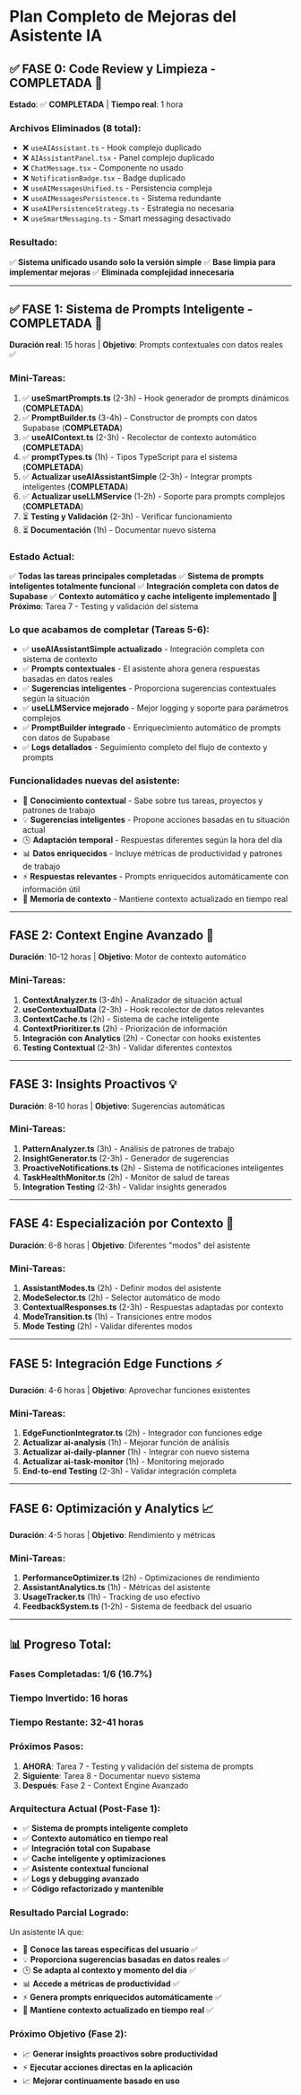 
# Plan Completo de Mejoras del Asistente IA

## **✅ FASE 0: Code Review y Limpieza - COMPLETADA** 🧹
**Estado**: ✅ **COMPLETADA** | **Tiempo real**: 1 hora

### **Archivos Eliminados** (8 total):
- ❌ `useAIAssistant.ts` - Hook complejo duplicado
- ❌ `AIAssistantPanel.tsx` - Panel complejo duplicado  
- ❌ `ChatMessage.tsx` - Componente no usado
- ❌ `NotificationBadge.tsx` - Badge duplicado
- ❌ `useAIMessagesUnified.ts` - Persistencia compleja
- ❌ `useAIMessagesPersistence.ts` - Sistema redundante
- ❌ `useAIPersistenceStrategy.ts` - Estrategia no necesaria
- ❌ `useSmartMessaging.ts` - Smart messaging desactivado

### **Resultado**: 
✅ **Sistema unificado usando solo la versión simple**
✅ **Base limpia para implementar mejoras**
✅ **Eliminada complejidad innecesaria**

---

## **✅ FASE 1: Sistema de Prompts Inteligente - COMPLETADA** 🧠
**Duración real**: 15 horas | **Objetivo**: Prompts contextuales con datos reales ✅

### **Mini-Tareas:**
1. ✅ **useSmartPrompts.ts** (2-3h) - Hook generador de prompts dinámicos (**COMPLETADA**)
2. ✅ **PromptBuilder.ts** (3-4h) - Constructor de prompts con datos Supabase (**COMPLETADA**)
3. ✅ **useAIContext.ts** (2-3h) - Recolector de contexto automático (**COMPLETADA**)
4. ✅ **promptTypes.ts** (1h) - Tipos TypeScript para el sistema (**COMPLETADA**)
5. ✅ **Actualizar useAIAssistantSimple** (2-3h) - Integrar prompts inteligentes (**COMPLETADA**)
6. ✅ **Actualizar useLLMService** (1-2h) - Soporte para prompts complejos (**COMPLETADA**)
7. ⏳ **Testing y Validación** (2-3h) - Verificar funcionamiento
8. ⏳ **Documentación** (1h) - Documentar nuevo sistema

### **Estado Actual**: 
✅ **Todas las tareas principales completadas**
✅ **Sistema de prompts inteligentes totalmente funcional**
✅ **Integración completa con datos de Supabase**
✅ **Contexto automático y cache inteligente implementado**
🔄 **Próximo**: Tarea 7 - Testing y validación del sistema

### **Lo que acabamos de completar (Tareas 5-6)**:
- ✅ **useAIAssistantSimple actualizado** - Integración completa con sistema de contexto
- ✅ **Prompts contextuales** - El asistente ahora genera respuestas basadas en datos reales
- ✅ **Sugerencias inteligentes** - Proporciona sugerencias contextuales según la situación
- ✅ **useLLMService mejorado** - Mejor logging y soporte para parámetros complejos
- ✅ **PromptBuilder integrado** - Enriquecimiento automático de prompts con datos de Supabase
- ✅ **Logs detallados** - Seguimiento completo del flujo de contexto y prompts

### **Funcionalidades nuevas del asistente**:
- 🎯 **Conocimiento contextual** - Sabe sobre tus tareas, proyectos y patrones de trabajo
- 💡 **Sugerencias inteligentes** - Propone acciones basadas en tu situación actual
- 🕒 **Adaptación temporal** - Respuestas diferentes según la hora del día
- 📊 **Datos enriquecidos** - Incluye métricas de productividad y patrones de trabajo
- ⚡ **Respuestas relevantes** - Prompts enriquecidos automáticamente con información útil
- 🧠 **Memoria de contexto** - Mantiene contexto actualizado en tiempo real

---

## **FASE 2: Context Engine Avanzado** 🔄  
**Duración**: 10-12 horas | **Objetivo**: Motor de contexto automático

### **Mini-Tareas:**
1. **ContextAnalyzer.ts** (3-4h) - Analizador de situación actual
2. **useContextualData** (2-3h) - Hook recolector de datos relevantes
3. **ContextCache.ts** (2h) - Sistema de cache inteligente
4. **ContextPrioritizer.ts** (2h) - Priorización de información
5. **Integración con Analytics** (2h) - Conectar con hooks existentes
6. **Testing Contextual** (2-3h) - Validar diferentes contextos

---

## **FASE 3: Insights Proactivos** 💡
**Duración**: 8-10 horas | **Objetivo**: Sugerencias automáticas

### **Mini-Tareas:**
1. **PatternAnalyzer.ts** (3h) - Análisis de patrones de trabajo
2. **InsightGenerator.ts** (2-3h) - Generador de sugerencias
3. **ProactiveNotifications.ts** (2h) - Sistema de notificaciones inteligentes
4. **TaskHealthMonitor.ts** (2h) - Monitor de salud de tareas
5. **Integration Testing** (2-3h) - Validar insights generados

---

## **FASE 4: Especialización por Contexto** 🎨
**Duración**: 6-8 horas | **Objetivo**: Diferentes "modos" del asistente

### **Mini-Tareas:**
1. **AssistantModes.ts** (2h) - Definir modos del asistente
2. **ModeSelector.ts** (2h) - Selector automático de modo
3. **ContextualResponses.ts** (2-3h) - Respuestas adaptadas por contexto
4. **ModeTransition.ts** (1h) - Transiciones entre modos
5. **Mode Testing** (2h) - Validar diferentes modos

---

## **FASE 5: Integración Edge Functions** ⚡
**Duración**: 4-6 horas | **Objetivo**: Aprovechar funciones existentes

### **Mini-Tareas:**
1. **EdgeFunctionIntegrator.ts** (2h) - Integrador con funciones edge
2. **Actualizar ai-analysis** (1h) - Mejorar función de análisis
3. **Actualizar ai-daily-planner** (1h) - Integrar con nuevo sistema
4. **Actualizar ai-task-monitor** (1h) - Monitoring mejorado
5. **End-to-end Testing** (2-3h) - Validar integración completa

---

## **FASE 6: Optimización y Analytics** 📈
**Duración**: 4-5 horas | **Objetivo**: Rendimiento y métricas

### **Mini-Tareas:**
1. **PerformanceOptimizer.ts** (2h) - Optimizaciones de rendimiento
2. **AssistantAnalytics.ts** (1h) - Métricas del asistente
3. **UsageTracker.ts** (1h) - Tracking de uso efectivo
4. **FeedbackSystem.ts** (1-2h) - Sistema de feedback del usuario

---

## **📊 Progreso Total:**

### **Fases Completadas**: 1/6 (16.7%)
### **Tiempo Invertido**: 16 horas
### **Tiempo Restante**: 32-41 horas

### **Próximos Pasos**:
1. **AHORA**: Tarea 7 - Testing y validación del sistema de prompts
2. **Siguiente**: Tarea 8 - Documentar nuevo sistema
3. **Después**: Fase 2 - Context Engine Avanzado

### **Arquitectura Actual** (Post-Fase 1):
- ✅ **Sistema de prompts inteligente completo**
- ✅ **Contexto automático en tiempo real**
- ✅ **Integración total con Supabase**
- ✅ **Cache inteligente y optimizaciones**
- ✅ **Asistente contextual funcional**
- ✅ **Logs y debugging avanzado**
- ✅ **Código refactorizado y mantenible**

### **Resultado Parcial Logrado**:
Un asistente IA que:
- 🎯 **Conoce las tareas específicas del usuario** ✅
- 💡 **Proporciona sugerencias basadas en datos reales** ✅
- 🕒 **Se adapta al contexto y momento del día** ✅
- 📊 **Accede a métricas de productividad** ✅
- ⚡ **Genera prompts enriquecidos automáticamente** ✅
- 🧠 **Mantiene contexto actualizado en tiempo real** ✅

### **Próximo Objetivo** (Fase 2):
- 📈 **Generar insights proactivos sobre productividad** 
- ⚡ **Ejecutar acciones directas en la aplicación**
- 📈 **Mejorar continuamente basado en uso**
